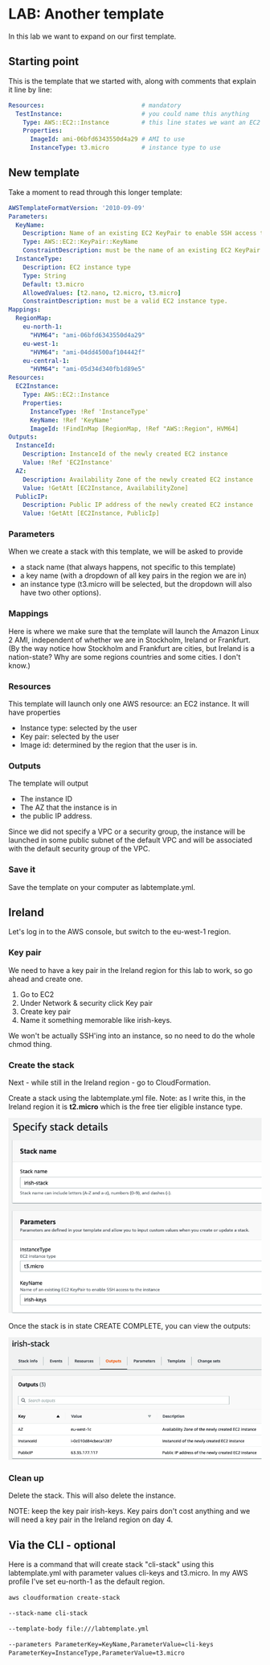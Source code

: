 # LAB: Another template

In this lab we want to expand on our first template.&#x20;

## Starting point

This is the template that we started with, along with comments that explain it line by line:

```yaml
Resources:                           # mandatory 
  TestInstance:                      # you could name this anything 
    Type: AWS::EC2::Instance         # this line states we want an EC2 instance
    Properties:
      ImageId: ami-06bfd6343550d4a29 # AMI to use 
      InstanceType: t3.micro         # instance type to use
```

## New template

Take a moment to read through this longer template:

```yaml
AWSTemplateFormatVersion: '2010-09-09'
Parameters:
  KeyName:
    Description: Name of an existing EC2 KeyPair to enable SSH access to the instance
    Type: AWS::EC2::KeyPair::KeyName
    ConstraintDescription: must be the name of an existing EC2 KeyPair.
  InstanceType:
    Description: EC2 instance type
    Type: String
    Default: t3.micro
    AllowedValues: [t2.nano, t2.micro, t3.micro]
    ConstraintDescription: must be a valid EC2 instance type.
Mappings: 
  RegionMap: 
    eu-north-1: 
      "HVM64": "ami-06bfd6343550d4a29"
    eu-west-1: 
      "HVM64": "ami-04dd4500af104442f"
    eu-central-1:
      "HVM64": "ami-05d34d340fb1d89e5"
Resources:
  EC2Instance:
    Type: AWS::EC2::Instance
    Properties:
      InstanceType: !Ref 'InstanceType'
      KeyName: !Ref 'KeyName'
      ImageId: !FindInMap [RegionMap, !Ref "AWS::Region", HVM64]
Outputs:
  InstanceId:
    Description: InstanceId of the newly created EC2 instance
    Value: !Ref 'EC2Instance'
  AZ:
    Description: Availability Zone of the newly created EC2 instance
    Value: !GetAtt [EC2Instance, AvailabilityZone]
  PublicIP:
    Description: Public IP address of the newly created EC2 instance
    Value: !GetAtt [EC2Instance, PublicIp]
```

### Parameters

When we create a stack with this template, we will be asked to provide&#x20;

* a stack name (that always happens, not specific to this template)
* a key name (with a dropdown of all key pairs in the region we are in)&#x20;
* an instance type (t3.micro will be selected, but the dropdown will also have two other options).

### Mappings

Here is where we make sure that the template will launch the Amazon Linux 2 AMI, independent of whether we are in Stockholm, Ireland or Frankfurt. (By the way notice how Stockholm and Frankfurt are cities, but Ireland is a nation-state? Why are some regions countries and some cities. I don't know.)&#x20;

### Resources

This template will launch only one AWS resource: an EC2 instance. It will have properties

* Instance type: selected by the user&#x20;
* Key pair: selected by the user
* Image id: determined by the region that the user is in.

### Outputs

The template will output

* The instance ID
* The AZ that the instance is in
* the public IP address.

Since we did not specify a VPC or a security group, the instance will be launched in some public subnet of the default VPC and will be associated with the default security group of the VPC.

### Save it

Save the template on your computer as labtemplate.yml.

## Ireland

Let's log in to the AWS console, but switch to the eu-west-1 region.&#x20;

### Key pair

We need to have a key pair in the Ireland region for this lab to work, so go ahead and create one.&#x20;

1. Go to EC2
2. Under Network & security click Key pair
3. Create key pair
4. Name it something memorable like irish-keys.

We won't be actually SSH'ing into an instance, so no need to do the whole chmod thing.&#x20;

### Create the stack&#x20;

Next - while still in the Ireland region - go to CloudFormation.&#x20;

Create a stack using the labtemplate.yml file. Note: as I write this, in the Ireland region it is **t2.micro** which is the free tier eligible instance type.&#x20;

![Creating the stack](<../../.gitbook/assets/image (243) (1).png>)

Once the stack is in state CREATE COMPLETE, you can view the outputs:

![So cool](<../../.gitbook/assets/image (379) (1).png>)

### Clean up&#x20;

Delete the stack. This will also delete the instance.&#x20;

NOTE: keep the key pair irish-keys. Key pairs don't cost anything and we will need a key pair in the Ireland region on day 4.&#x20;

## Via the CLI - optional

Here is a command that will create stack "cli-stack" using this labtemplate.yml with parameter values cli-keys and t3.micro. In my AWS profile I've set eu-north-1 as the default region.&#x20;

`aws cloudformation create-stack`&#x20;

`--stack-name cli-stack`&#x20;

`--template-body file:///labtemplate.yml`&#x20;

`--parameters ParameterKey=KeyName,ParameterValue=cli-keys ParameterKey=InstanceType,ParameterValue=t3.micro`

## &#x20;
